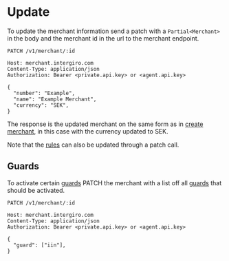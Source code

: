 # Update

To update the merchant information send a patch with a `Partial<Merchant>` in the body and the merchant id in the url to the merchant endpoint.

``` {1} JSON
PATCH /v1/merchant/:id

Host: merchant.intergiro.com
Content-Type: application/json
Authorization: Bearer <private.api.key> or <agent.api.key>

{
  "number": "Example",
  "name": "Example Merchant",
  "currency": "SEK",
}
```

The response is the updated merchant on the same form as in [create merchant](./create.html), in this case with the currency updated to SEK.

Note that the [rules](./rules.html) can also be updated through a patch call.

## Guards
To activate certain [guards](./rules.html#extended-state) PATCH the merchant with a list off all [guards](./rules.html#extended-state) that should be activated.

``` {1} JSON
PATCH /v1/merchant/:id

Host: merchant.intergiro.com
Content-Type: application/json
Authorization: Bearer <private.api.key> or <agent.api.key>

{
  "guard": ["iin"],
}
```